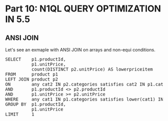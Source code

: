 # Part 10: N1QL QUERY OPTIMIZATION IN 5.5
  
## ANSI JOIN


Let's see an exmaple with ANSI JOIN on arrays and non-equi conditions.

<pre id="example">
SELECT    p1.productId,
          p1.unitPrice,
          count(DISTINCT p2.unitPrice) AS lowerpriceitem
FROM      product p1
LEFT JOIN product p2
ON        any cat2 IN p2.categories satisfies cat2 IN p1.categories END
AND       p1.productId <> p2.productId
AND       p1.unitPrice >= p2.unitPrice
WHERE     any cat1 IN p1.categories satisfies lower(cat1) IN ["golf"] END
GROUP BY  p1.productId,
          p1.unitPrice
LIMIT     1
</pre>

